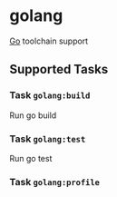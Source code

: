 # golang

[Go](https://golang.org/) toolchain support

## Supported Tasks

### Task `golang:build`

Run go build

### Task `golang:test`

Run go test

### Task `golang:profile`
